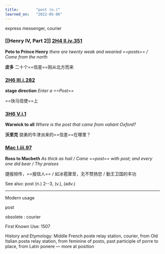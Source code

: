 ```yaml
---
title:        "post (n.)"
learned_on:   "2022-05-06"
---
```


express messenger, courier

### [[Henry IV, Part 2]] [2H4 II.iv.351](https://www.shakespeareswords.com/Public/Play.aspx?Act=2&Scene=4&WorkId=39#259366)

**Peto to Prince Henry** *there are twenty weak and wearied ==posts== / Come from the north*

**皮多** 二十个==信差==刚从北方而来

### [2H6 III.i.282](https://www.shakespeareswords.com/Public/Play.aspx?Act=3&Scene=1&WorkId=34#238314)

**stage direction** *Enter a ==Post==*

==快马信使==上

### [3H6 V.i.1](https://www.shakespeareswords.com/Public/Play.aspx?Act=5&Scene=1&WorkId=31#227500)

**Warwick to all** *Where is the post that came from valiant Oxford?*

**沃里克** 骁勇的牛津派来的==信差==在哪里？

### [Mac I.iii.97](https://www.shakespeareswords.com/Public/Play.aspx?Act=1&Scene=3&WorkId=13#159506)

**Ross to Macbeth** *As thick as hail / Came ==post== with post; and every one did bear / Thy praises*

捷报频传，==报信人== / 如冰雹骤至，无不赞扬您 / 勤王卫国的丰功

See also: post (n.) 2--3, (v.), (adv.)

-----

Modern usage

post

obsolete : courier

First Known Use: 1507

History and Etymology: Middle French poste relay station, courier, from Old Italian posta relay station, from feminine of posto, past participle of porre to place, from Latin ponere — more at position
